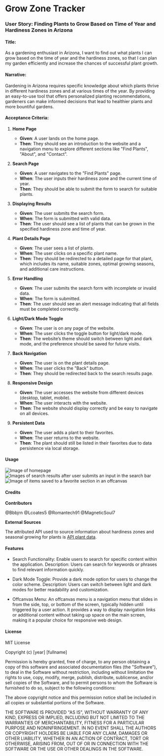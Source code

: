 # Grow Zone Tracker

### User Story: Finding Plants to Grow Based on Time of Year and Hardiness Zones in Arizona

#### Title:

As a gardening enthusiast in Arizona, I want to find out what plants I can grow based on the time of year and the hardiness zones, so that I can plan my garden efficiently and increase the chances of successful plant growth.

#### Narrative:

Gardening in Arizona requires specific knowledge about which plants thrive in different hardiness zones and at various times of the year. By providing an easy-to-use tool that offers personalized planting recommendations, gardeners can make informed decisions that lead to healthier plants and more bountiful gardens.

#### Acceptance Criteria:

1. **Home Page**

   - **Given**: A user lands on the home page.
   - **Then**: They should see an introduction to the website and a navigation menu to explore different sections like "Find Plants", "About", and "Contact".

2. **Search Page**

   - **Given**: A user navigates to the "Find Plants" page.
   - **When**: The user inputs their hardiness zone and the current time of year.
   - **Then**: They should be able to submit the form to search for suitable plants.

3. **Displaying Results**

   - **Given**: The user submits the search form.
   - **When**: The form is submitted with valid data.
   - **Then**: The user should see a list of plants that can be grown in the specified hardiness zone and time of year.

4. **Plant Details Page**

   - **Given**: The user sees a list of plants.
   - **When**: The user clicks on a specific plant name.
   - **Then**: They should be redirected to a detailed page for that plant, which includes its name, suitable zones, optimal growing seasons, and additional care instructions.

5. **Error Handling**

   - **Given**: The user submits the search form with incomplete or invalid data.
   - **When**: The form is submitted.
   - **Then**: The user should see an alert message indicating that all fields must be completed correctly.

6. **Light/Dark Mode Toggle**

   - **Given**: The user is on any page of the website.
   - **When**: The user clicks the toggle button for light/dark mode.
   - **Then**: The website’s theme should switch between light and dark mode, and the preference should be saved for future visits.

7. **Back Navigation**

   - **Given**: The user is on the plant details page.
   - **When**: The user clicks the "Back" button.
   - **Then**: They should be redirected back to the search results page.

8. **Responsive Design**

   - **Given**: The user accesses the website from different devices (desktop, tablet, mobile).
   - **When**: The user interacts with the website.
   - **Then**: The website should display correctly and be easy to navigate on all devices.

9. **Persistent Data**
   - **Given**: The user adds a plant to their favorites.
   - **When**: The user returns to the website.
   - **Then**: The plant should still be listed in their favorites due to data persistence via local storage.

#### Usage

![Image of homepage]()
![Images of search results after user submits an input in the search bar]()
![Image of items saved to a favorite section in an offcanvas]()

#### Credits

**Contributors**

@Bbbjrn
@Lcoates5
@Romantech91
@MagneticSoul7

**External Sources**

The attributed API used to source information about hardiness zones and seasonal growing for plants is [API plant data](https://perenual.com/docs/api).

#### Features

- Search Functionality: Enable users to search for specific content within the application.
  Description: Users can search for keywords or phrases to find relevant information quickly.

- Dark Mode Toggle: Provide a dark mode option for users to change the color scheme.
  Description: Users can switch between light and dark modes for better readability and customization.

- Offcanvas Menu: An offcanvas menu is a navigation menu that slides in from the side, top, or bottom of the screen, typically hidden until triggered by a user action. It provides a way to display navigation links or additional content without taking up space on the main screen, making it a popular choice for responsive web design.

#### License

MIT License

Copyright (c) [year] [fullname]

Permission is hereby granted, free of charge, to any person obtaining a copy
of this software and associated documentation files (the "Software"), to deal
in the Software without restriction, including without limitation the rights
to use, copy, modify, merge, publish, distribute, sublicense, and/or sell
copies of the Software, and to permit persons to whom the Software is
furnished to do so, subject to the following conditions:

The above copyright notice and this permission notice shall be included in all
copies or substantial portions of the Software.

THE SOFTWARE IS PROVIDED "AS IS", WITHOUT WARRANTY OF ANY KIND, EXPRESS OR
IMPLIED, INCLUDING BUT NOT LIMITED TO THE WARRANTIES OF MERCHANTABILITY,
FITNESS FOR A PARTICULAR PURPOSE AND NONINFRINGEMENT. IN NO EVENT SHALL THE
AUTHORS OR COPYRIGHT HOLDERS BE LIABLE FOR ANY CLAIM, DAMAGES OR OTHER
LIABILITY, WHETHER IN AN ACTION OF CONTRACT, TORT OR OTHERWISE, ARISING FROM,
OUT OF OR IN CONNECTION WITH THE SOFTWARE OR THE USE OR OTHER DEALINGS IN THE
SOFTWARE.
